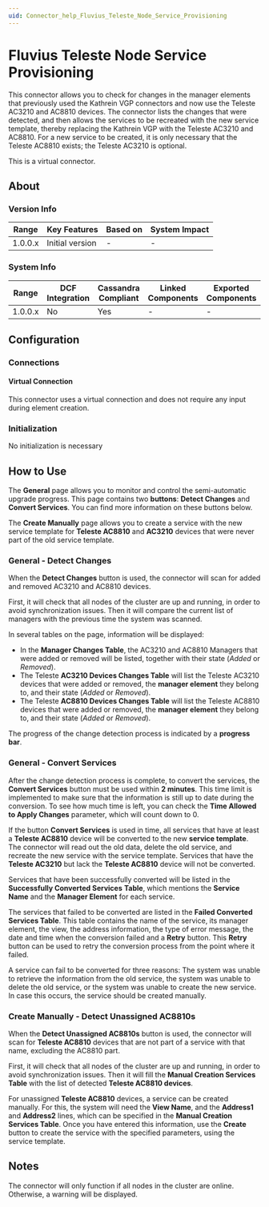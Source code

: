 ```yaml
---
uid: Connector_help_Fluvius_Teleste_Node_Service_Provisioning
---
```


# Fluvius Teleste Node Service Provisioning

This connector allows you to check for changes in the manager elements that previously used the Kathrein VGP connectors and now use the Teleste AC3210 and AC8810 devices. The connector lists the changes that were detected, and then allows the services to be recreated with the new service template, thereby replacing the Kathrein VGP with the Teleste AC3210 and AC8810. For a new service to be created, it is only necessary that the Teleste AC8810 exists; the Teleste AC3210 is optional.

This is a virtual connector.

## About

### Version Info

| Range     | Key Features     | Based on     | System Impact     |
|-----------|------------------|--------------|-------------------|
| 1.0.0.x   | Initial version  | -            | -                 |

### System Info

| Range     | DCF Integration     | Cassandra Compliant     | Linked Components     | Exported Components     |
|-----------|---------------------|-------------------------|-----------------------|-------------------------|
| 1.0.0.x   | No                  | Yes                     | -                     | -                       |

## Configuration

### Connections

#### Virtual Connection

This connector uses a virtual connection and does not require any input during element creation.

### Initialization

No initialization is necessary

## How to Use

The **General** page allows you to monitor and control the semi-automatic upgrade progress. This page contains two **buttons**: **Detect Changes** and **Convert Services**. You can find more information on these buttons below.

The **Create Manually** page allows you to create a service with the new service template for **Teleste AC8810** and **AC3210** devices that were never part of the old service template.

### General - Detect Changes

When the **Detect Changes** button is used, the connector will scan for added and removed AC3210 and AC8810 devices.

First, it will check that all nodes of the cluster are up and running, in order to avoid synchronization issues. Then it will compare the current list of managers with the previous time the system was scanned.

In several tables on the page, information will be displayed:

- In the **Manager Changes Table**, the AC3210 and AC8810 Managers that were added or removed will be listed, together with their state (*Added* or *Removed*).
- The Teleste **AC3210 Devices Changes Table** will list the Teleste AC3210 devices that were added or removed, the **manager element** they belong to, and their state (*Added* or *Removed*).
- The Teleste **AC8810 Devices Changes Table** will list the Teleste AC8810 devices that were added or removed, the **manager element** they belong to, and their state (*Added* or *Removed*).

The progress of the change detection process is indicated by a **progress bar**.

### General - Convert Services

After the change detection process is complete, to convert the services, the **Convert Services** button must be used within **2 minutes**. This time limit is implemented to make sure that the information is still up to date during the conversion.
To see how much time is left, you can check the **Time Allowed to Apply Changes** parameter, which will count down to 0.

If the button **Convert Services** is used in time, all services that have at least a **Teleste AC8810** device will be converted to the new **service template**. The connector will read out the old data, delete the old service, and recreate the new service with the service template. Services that have the **Teleste AC3210** but lack the **Teleste AC8810** device will not be converted.

Services that have been successfully converted will be listed in the **Successfully Converted Services** **Table**, which mentions the **Service Name** and the **Manager Element** for each service.

The services that failed to be converted are listed in the **Failed Converted Services Table**. This table contains the name of the service, its manager element, the view, the address information, the type of error message, the date and time when the conversion failed and a **Retry** button. This **Retry** button can be used to retry the conversion process from the point where it failed.

A service can fail to be converted for three reasons: The system was unable to retrieve the information from the old service, the system was unable to delete the old service, or the system was unable to create the new service. In case this occurs, the service should be created manually.

### Create Manually - Detect Unassigned AC8810s

When the **Detect Unassigned AC8810s** button is used, the connector will scan for **Teleste AC8810** devices that are not part of a service with that name, excluding the AC8810 part.

First, it will check that all nodes of the cluster are up and running, in order to avoid synchronization issues. Then it will fill the **Manual Creation Services Table** with the list of detected **Teleste AC8810 devices**.

For unassigned **Teleste AC8810** devices, a service can be created manually. For this, the system will need the **View Name**, and the **Address1** and **Address2** lines, which can be specified in the **Manual Creation Services Table**. Once you have entered this information, use the **Create** button to create the service with the specified parameters, using the service template.

## Notes

The connector will only function if all nodes in the cluster are online. Otherwise, a warning will be displayed.
